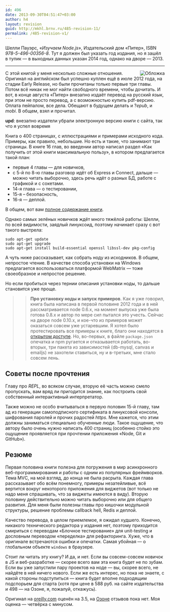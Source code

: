 ```yaml
---
id: 496
date: 2013-09-30T04:51:47+03:00
author: h4
layout: revision
guid: http://mkhl.brnv.ru/485-revision-11/
permalink: /485-revision-v1/
---
```

Шелли Пауэрс, «_Изучаем Node.js_», Издательский дом «Питер», ISBN _978-5-496-00356-8_. Тут я должен был указать год издания, но я зашёл в тупик — в выходных данных указан 2014 год, однако на дворе — 2013.

* * *

<span style="float: right; margin-left: 12px;"><img src="http://www.piter.com/upload/covers_bitrix_b/49600356.jpg" alt="Обложка" /></span> С этой книгой у меня несколько сложные отношения. Оригинал на английском был успешно куплен ещё в июле 2012 года, на стадии Early Release, но были прочитаны только первые три главы. Потом всё никак не мог найти свободного времени, чтобы дочитать. И вот, в конце августа «Питер» внезапно издаёт перевод на русский язык, при этом не просто перевод, а с возможностью купить pdf-версию. Оплата пейпалом, все дела. Обещают в будущем делать и ?_epub_, и _mobi_. В общем, взял и прочитал.

**upd**: внезапно издатели убрали электронную версию книги с сайта, так что я успел вовремя

Книга о 400 страницах, с иллюстрациями и примерами исходного кода. Примеры, как правило, небольшие. Но есть и такие, что занимают три страницы. В книге 16 глав, во введении автор написал раздел «Как получить от этой книги максимальную пользу», в котором предлагается такой план:

  * первые 4 главы — для новичков, 
  * с 5-й по 8-ю главы разговор идёт об Express и Connect, дальше — можно читать выборочно, здесь речь идёт о разных БД, работе с графикой и с сокетами. 
  * 14-я глава — о тестировании, 
  * 15-я – безопасность, 
  * 16-я — деплой. 

В общем, вот вам [полное содержание книги](http://www.piter.com/upload/contents/978549600356/978549600356_X.pdf).

Однако самых зелёных новичков ждёт много тяжёлой работы: Шелли, по всей видимости, заядлый линуксоид, поэтому начинает сразу с вот такого выстрела:

    sudo apt-get update
    sudo apt-get upgrade
    sudo apt-get install build-essential openssl libssl-dev pkg-config
    

А чуть ниже рассказывает, как собрать ноду из исходников. В общем, непростое чтение. В качестве способа установки на Windows предлагается воспользоваться платформой WebMatrix — тоже своеобразное и непростое решение.

Но если пробиться через тернии описания установки ноды, то дальше становится уже проще.

> > **Про установку ноды и запуск примеров**. Как я уже говорил, книга была написана в первой половине 2012 года и в ней рассматривается node 0.6.x, на момент выпуска уже была готова 0.8.x и автор по мере сил пытался это учесть. Сейчас на дворе node 0.10.x, и кое-что из примеров может оказаться совсем уже устаревшим. Я хотел было протестировать все примеры к книге, благо они находятся в [открытом доступе](http://examples.oreilly.com/0636920024606/). Но, во-первых, в файле `package.json` опечатка и npm ругается и отказывается работать, во-вторых, три пакета из зависимостей (db-mysql, canvas и emailjs) не захотели ставиться, ну и в-третьих, мне стало совсем лень.

## Советы после прочтения

Главу про _REPL_, во всяком случае, вторую её часть можно смело пропускать, вам вряд ли пригодится знание, как построить свой собственный интерактивный интерпретатор.

Также можно не особо вчитываться в первую половин 15-й главу, там ад из генерации самоподписного сертификата в линуксовой консоли, шифрования паролей и прочих радостей _https_. Мне кажется, что этим должны заниматься специально обученные люди. Такое ощущение, что автору было очень нужно написать 400 страниц (особенно стойко это ощущение проявляется при прочтении приложения «Node, Git и GitHub»).

## Резюме

Первая половина книги полезна для погружения в мир асинхронного веб-программирования и работы с одним из популярных фреймворков. Тема MVС, на мой взгляд, до конца не была расрыта. Каждая глава рассказывает обо всём понемногу, примеры незатейливые, всё вертится вокруг некоторого приложения для виджетов (вот только не надо меня спрашивать, что за виджеты имеются в виду). Вторую половину действительно можно читать выборочно или для общего развития. Для меня были полезны главы про кишочки модульной структуры, решение проблемы callback hell, Redis и деплой.

Качество перевода, в целом приемлемое, я ожидал худшего. Конечно, никакого технического редактора у издания нет, поэтому приходится смириться с переводам «Блочное тестирование» для unit-testing и дословным переводом «переделка» для рефакторинга. Хуже, что в оригинале встречаются ошибки и опечатки. Самая убойная — о глобальном объекте `windows` в браузере.

Стоит ли читать эту книгу? И да, и нет. Если вы совсем-совсем новичок в JS и веб-разработке — скорее всего вам эта книга будет не по зубам. Если вы уже запустили пару проектов на ноде — вы, скорее всего, не найдёте в ней ничего нового. Если же есть интерес, но пока не знаете, с какой стороны подступиться — книга будет вполне подходящим подспорьем для старта (хотя при цене в 588 руб. на сайте издательства и 498 — на Озоне, я, пожалуй, откажусь).

Оригинал на [oreilly.com](http://shop.oreilly.com/product/0636920024606.do) оценён на 3.5, на [Озоне](http://www.ozon.ru/context/detail/id/22256395/) отзывов пока нет. Моя оценка — четвёрка с минусом.